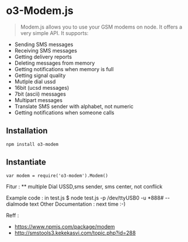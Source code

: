 o3-Modem.js
============================
> Modem.js allows you to use your GSM modems on node.
It offers a very simple API.
It supports:
* Sending SMS messages
* Receiving SMS messages
* Getting delivery reports
* Deleting messages from memory
* Getting notifications when memory is full
* Getting signal quality
* Mutlple dial ussd
* 16bit (ucsd messages)
* 7bit (ascii) messages
* Multipart messages
* Translate SMS sender with alphabet, not numeric
* Getting notifications when someone calls

Installation
------------
```
npm install o3-modem
```

Instantiate
-----------
```
var modem = require('o3-modem').Modem()
```
Fitur :
** multiple Dial USSD,sms sender, sms center, not conflick

Example code : in test.js
$ node test.js -p /dev/ttyUSB0 -u *888# --dialmode text
Other Documentation : next time :-)

Reff :
* https://www.npmjs.com/package/modem
* http://smstools3.kekekasvi.com/topic.php?id=288

